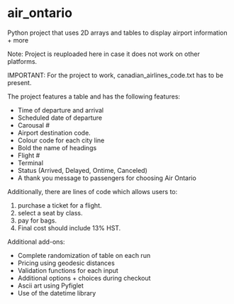 # air_ontario
Python project that uses 2D arrays and tables to display airport information + more

Note: Project is reuploaded here in case it does not work on other platforms. 

IMPORTANT: For the project to work, canadian_airlines_code.txt has to be present.

The project features a table and has the following features: 
- Time of departure and arrival 
- Scheduled date of departure
- Carousal #
- Airport destination code.
- Colour code for each city line
- Bold the name of headings
- Flight #
- Terminal
- Status (Arrived, Delayed, Ontime, Canceled)
- A thank you message to passengers for choosing Air Ontario

Additionally, there are lines of code which allows users to: 
1. purchase a ticket for a flight.
2. select a seat by class.
3. pay for bags.
4. Final cost should include 13% HST.

Additional add-ons:
- Complete randomization of table on each run
- Pricing using geodesic distances
- Validation functions for each input
- Additional options + choices during checkout
- Ascii art using Pyfiglet
- Use of the datetime library

